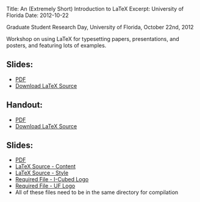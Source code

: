 Title: An (Extremely Short) Introduction to LaTeX
Excerpt: University of Florida
Date: 2012-10-22


Graduate Student Research Day, University of Florida, October 22nd, 2012

Workshop on using LaTeX for typesetting papers, presentations, and posters, and 
featuring lots of examples. 

## Slides:
- [PDF](/pdfs/gsrd_slides.pdf)
- [Download LaTeX Source](/pdfs/gsrd_slides.tex)


## Handout:
- [PDF](/pdfs/gsrd_handout.pdf)
- [Download LaTeX Source](/pdfs/gsrd_handout.tex)


## Slides:
- [PDF](/pdfs/gsrd_poster.pdf)
- [LaTeX Source - Content](/pdfs/gsrd_poster.tex)
- [LaTeX Source - Style](/pdfs/beamerthemeUF.sty)
- [Required File - I-Cubed Logo](/pdfs/icubedlogo.pdf)
- [Required File - UF Logo](/pdfs/UFlogo.pdf)
- All of these files need to be in the same directory for compilation

